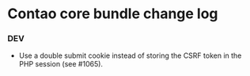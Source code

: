 # Contao core bundle change log

### DEV

 * Use a double submit cookie instead of storing the CSRF token in the PHP session (see #1065).
